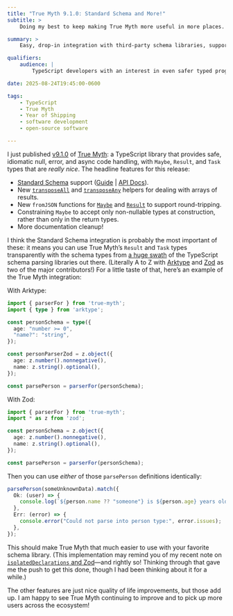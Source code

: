 ```yaml
---
title: "True Myth 9.1.0: Standard Schema and More!"
subtitle: >
    Doing my best to keep making True Myth more useful in more places.

summary: >
    Easy, drop-in integration with third-party schema libraries, support for round-tripping JSON, and more.

qualifiers:
    audience: |
        TypeScript developers with an interest in even safer typed programming with a functional flair.

date: 2025-08-24T19:45:00-0600

tags:
    - TypeScript
    - True Myth
    - Year of Shipping
    - software development
    - open-source software

---
```


I just published [v9.1.0][v9.1.0] of [True Myth][tm]: a TypeScript library that provides safe, idiomatic null, error, and async code handling, with `Maybe`, `Result`, and `Task` types that are *really nice*. The headline features for this release:

[v9.1.0]: https://github.com/true-myth/true-myth/releases/tag/v9.1.0
[tm]: https://true-myth.js.org

- [Standard Schema](https://standardschema.dev) support ([Guide](https://true-myth.js.org/guide/understanding/standard-schema.html) | [API Docs](https://true-myth.js.org/api/standard-schema/)).
- New [`transposeAll`](https://true-myth.js.org/api/result/functions/transposeAll.html) and [`transposeAny`](https://true-myth.js.org/api/result/functions/transposeAny.html) helpers for dealing with arrays of results.
- New `fromJSON` functions for [`Maybe`](https://true-myth.js.org/api/maybe/functions/fromJSON.html) and [`Result`](https://true-myth.js.org/api/result/functions/fromJSON.html) to support round-tripping.
- Constraining `Maybe` to accept only non-nullable types at construction, rather than only in the return types.
- More documentation cleanup!

I think the Standard Schema integration is probably the most important of these: it means you can use True Myth’s `Result` and `Task` types transparently with the schema types from [a huge swath][libs] of the TypeScript schema parsing libraries out there. (Literally A to Z with [Arktype][arktype] and [Zod][zod] as two of the major contributors!) For a little taste of that, here’s an example of the True Myth integration:

[libs]: https://github.com/standard-schema/standard-schema?tab=readme-ov-file#what-schema-libraries-implement-the-spec
[arktype]: https://arktype.io
[zod]: https://zod.dev


With Arktype:

```ts
import { parserFor } from 'true-myth';
import { type } from 'arktype';

const personSchema = type({
  age: "number >= 0",
  "name?": "string",
});

const personParserZod = z.object({
  age: z.number().nonnegative(),
  name: z.string().optional(),
});

const parsePerson = parserFor(personSchema);
```

With Zod:

```ts
import { parserFor } from 'true-myth';
import * as z from 'zod';

const personSchema = z.object({
  age: z.number().nonnegative(),
  name: z.string().optional(),
});

const parsePerson = parserFor(personSchema);
```

Then you can use *either* of those `parsePerson` definitions identically:

```ts
parsePerson(someUnknownData).match({
  Ok: (user) => {
    console.log(`${person.name ?? "someone"} is ${person.age} years old`);
  },
  Err: (error) => {
    console.error("Could not parse into person type:", error.issues);
  },
});
```

This should make True Myth that much easier to use with your favorite schema library. (This implementation may remind you of my recent note on [`isolatedDeclarations` and Zod][idz]—and rightly so! Thinking through that gave me the push to get this done, though I had been thinking about it for a while.)

[idz]: https://v5.chriskrycho.com/notes/isolated-declarations-and-zod/

The other features are just nice quality of life improvements, but those add up. I am happy to see True Myth continuing to improve and to pick up more users across the ecosystem!
